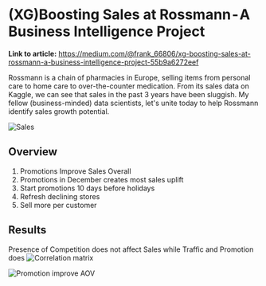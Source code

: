 # (XG)Boosting Sales at Rossmann - A Business Intelligence Project

**Link to article:** https://medium.com/@frank_66806/xg-boosting-sales-at-rossmann-a-business-intelligence-project-55b9a6272eef 

Rossmann is a chain of pharmacies in Europe, selling items from personal care to home care to over-the-counter medication. From its sales data on Kaggle, we can see that sales in the past 3 years have been sluggish. My fellow (business-minded) data scientists, let's unite today to help Rossmann identify sales growth potential.

![Sales](https://cdn-images-1.medium.com/max/1600/1*LmZIQ9CdFG5oEQ04BXX0BQ.png)

## Overview

1. Promotions Improve Sales Overall
2. Promotions in December creates most sales uplift
3. Start promotions 10 days before holidays
4. Refresh declining stores
5. Sell more per customer

## Results
Presence of Competition does not affect Sales while Traffic and Promotion does
![Correlation matrix](https://drive.google.com/uc?export=view&id=1MVuqDFNaDEcPOcnYD0vvP9yRc6zSSEvT)

![Promotion improve AOV](https://drive.google.com/uc?export=view&id=1LJUfaXjpiOhPj_sACUR94TGYMx1AjnHG)
